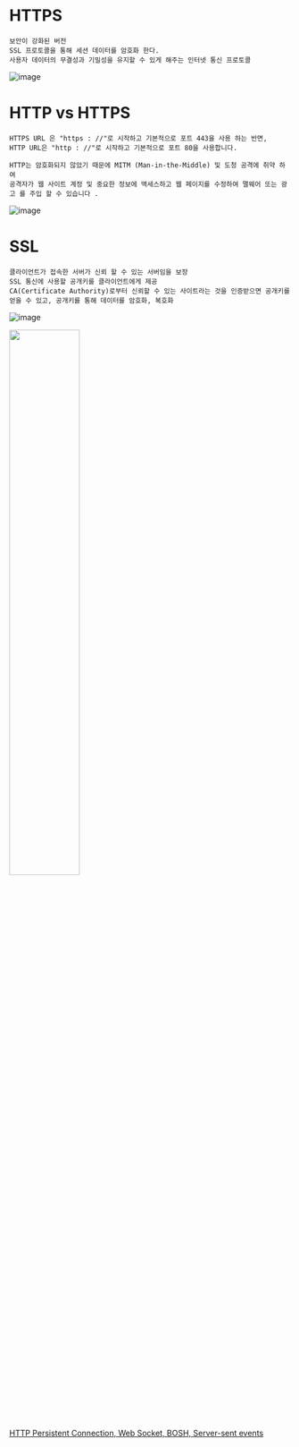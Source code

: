 # HTTPS
```
보안이 강화된 버전
SSL 프로토콜을 통해 세션 데이터를 암호화 한다.
사용자 데이터의 무결성과 기밀성을 유지할 수 있게 해주는 인터넷 통신 프로토콜
```
![image](/uploads/a9098858144ba7e3b2879941031a3a64/image.png)

# HTTP vs HTTPS
```
HTTPS URL 은 "https : //"로 시작하고 기본적으로 포트 443을 사용 하는 반면, 
HTTP URL은 "http : //"로 시작하고 기본적으로 포트 80을 사용합니다.

HTTP는 암호화되지 않았기 때문에 MITM (Man-in-the-Middle) 및 도청 공격에 취약 하여 
공격자가 웹 사이트 계정 및 중요한 정보에 액세스하고 웹 페이지를 수정하여 맬웨어 또는 광고 를 주입 할 수 있습니다 .
```
![image](/uploads/1c1ca1ed5d2246530f761082c9e2071a/image.png)



# SSL 
```
클라이언트가 접속한 서버가 신뢰 할 수 있는 서버임을 보장
SSL 통신에 사용할 공개키를 클라이언트에게 제공
CA(Certificate Authority)로부터 신뢰할 수 있는 사이트라는 것을 인증받으면 공개키를 얻을 수 있고, 공개키를 통해 데이터를 암호화, 복호화
```
![image](/uploads/d51b184672e9d3780d1d82c10b1a393b/image.png)


<img src="/uploads/c2b86808aa9d2ccfd8d24d69def289c4/image.png" width="50%" height="50%" ></img>

[HTTP Persistent Connection, Web Socket, BOSH, Server-sent events](HTTP3)